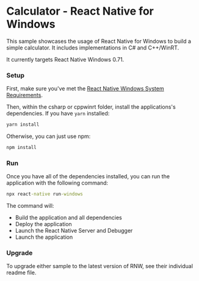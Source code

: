 # Calculator - React Native for Windows

This sample showcases the usage of React Native for Windows to build a simple calculator. It includes implementations in C# and C++/WinRT.

It currently targets React Native Windows 0.71.

### Setup
First, make sure you've met the [React Native Windows System Requirements](https://microsoft.github.io/react-native-windows/docs/rnw-dependencies).

Then, within the csharp or cppwinrt folder, install the applications's dependencies. If you have `yarn` installed:

```cmd
yarn install
```

Otherwise, you can just use npm:

```cmd
npm install
```

### Run
Once you have all of the dependencies installed, you can run the application with the following command:

```cmd
npx react-native run-windows
```

The command will:
* Build the application and all dependencies
* Deploy the application
* Launch the React Native Server and Debugger
* Launch the application

### Upgrade
To upgrade either sample to the latest version of RNW, see their individual readme file.
